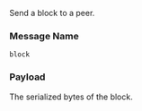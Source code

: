 Send a block to a peer.

### Message Name

`block`

### Payload

The serialized bytes of the block.
